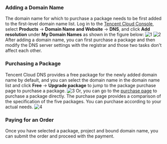 ### Adding a Domain Name
The domain name for which to purchase a package needs to be first added to the first-level domain name list. Log in to the [Tencent Cloud Console](https://console.cloud.tencent.com), select **Products** -> **Domain Name and Website** -> **DNS**, and click **Add resolution** under **My Domain Names** as shown in the figure below:
![1](//mc.qcloudimg.com/static/img/8231080d9d713baf5d4edf4163b23ee0/image.png)
![2](//mc.qcloudimg.com/static/img/f55d8b825625d9520bd898786015eee5/image.png)
After adding a domain name, you can first purchase a package and then modify the DNS server settings with the registrar and those two tasks don't affect each other.
### Purchasing a Package
Tencent Cloud DNS provides a free package for the newly added domain name by default, and you can select the domain name in the domain name list and click **Free** -> **Upgrade package** to jump to the package purchase page to purchase a package.
![3](//mc.qcloudimg.com/static/img/10e34882dc41401d2ec7fb888acea388/image.png)
Or, you can go to the [purchase page](https://buy.cloud.tencent.com/cns) to purchase a package directly. The purchase page provides a comparison of the specification of the five packages. You can purchase according to your actual needs.
![4](//mc.qcloudimg.com/static/img/ac8be742c7c43bdead5d275ee8a1ad61/image.png)
### Paying for an Order
Once you have selected a package, project and bound domain name, you can submit the order and proceed with the payment.
